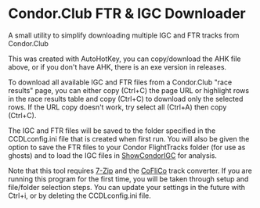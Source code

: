 # Condor.Club FTR & IGC Downloader
A small utility to simplify downloading multiple IGC and FTR tracks from Condor.Club

This was created with AutoHotKey, you can copy/download the AHK file above, or if you don't have AHK, there is an exe version in releases.

To download all available IGC and FTR files from a Condor.Club "race results" page, you can either copy (Ctrl+C) the page URL or highlight rows in the race results table and copy (Ctrl+C) to download only the selected rows. If the URL copy doesn't work, try select all (Ctrl+A) then copy (Ctrl+C).

The IGC and FTR files will be saved to the folder specified in the CCDLconfig.ini file that is created when first run. You will also be given the option to save the FTR files to your Condor FlightTracks folder (for use as ghosts) and to load the IGC files in [ShowCondorIGC](https://virtualsoaring.eu/download#:~:text=showcondorigc%202.62c%20for%20c2) for analysis.

Note that this tool requires [7-Zip](https://www.7-zip.org/download.html) and the [CoFliCo](https://condorutill.fr/) track converter. If you are running this program for the first time, you will be taken through setup and file/folder selection steps. You can update your settings in the future with Ctrl+i, or by deleting the CCDLconfig.ini file.
